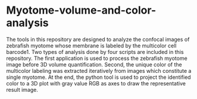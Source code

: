 # Myotome-volume-and-color-analysis
The tools in this repository are designed to analyze the confocal images of zebrafish myotome whose membrane is labeled by the multicolor cell barcode1. Two types of analysis done by four scripts are included in this repository. The first application is used to process the zebrafish myotome image before 3D volume quantification. Second, the unique color of the multicolor labeling was extracted iteratively from images which constitute a single myotome. At the end, the python tool is used to project the identified color to a 3D plot with gray value RGB as axes to draw the representative result image.
